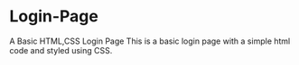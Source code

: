 # Login-Page
A Basic HTML,CSS Login Page
This is a basic login page with a simple html code and styled using CSS.
